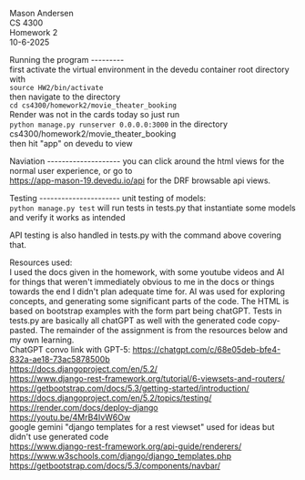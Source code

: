 Mason Andersen  
CS 4300  
Homework 2  
10-6-2025  

Running the program  ---------    
first activate the virtual environment in the devedu container root directory with  
`source HW2/bin/activate`  
then navigate to the directory  
`cd cs4300/homework2/movie_theater_booking`  
Render was not in the cards today so just run    
`python manage.py runserver 0.0.0.0:3000`  in the directory cs4300/homework2/movie_theater_booking  
then hit "app" on devedu to view 

Naviation --------------------
you can click around the html views for the normal user experience, or go to  
https://app-mason-19.devedu.io/api for the DRF browsable api views. 

Testing ----------------------
unit testing of models:  
`python manage.py test` will run tests in tests.py that instantiate some models and verify it works as intended

API testing is also handled in tests.py with the command above covering that.


Resources used:  
I used the docs given in the homework, with some youtube videos and AI for things that weren't immediately obvious to me in the docs or things towards the end I didn't plan adequate time for. 
AI was used for exploring concepts, and generating some significant parts of the code. The HTML is based on bootstrap examples with the form part being chatGPT. Tests in tests.py are basically all chatGPT as well with the generated code copy-pasted. The remainder of the assignment is from the resources below and my own learning.  
ChatGPT convo link with GPT-5: https://chatgpt.com/c/68e05deb-bfe4-832a-ae18-73ac5878500b  
https://docs.djangoproject.com/en/5.2/   
https://www.django-rest-framework.org/tutorial/6-viewsets-and-routers/   
https://getbootstrap.com/docs/5.3/getting-started/introduction/  
https://docs.djangoproject.com/en/5.2/topics/testing/  
https://render.com/docs/deploy-django  
https://youtu.be/4MrB4IvW6Ow  
google gemini "django templates for a rest viewset" used for ideas but didn't use generated code  
https://www.django-rest-framework.org/api-guide/renderers/  
https://www.w3schools.com/django/django_templates.php  
https://getbootstrap.com/docs/5.3/components/navbar/  
